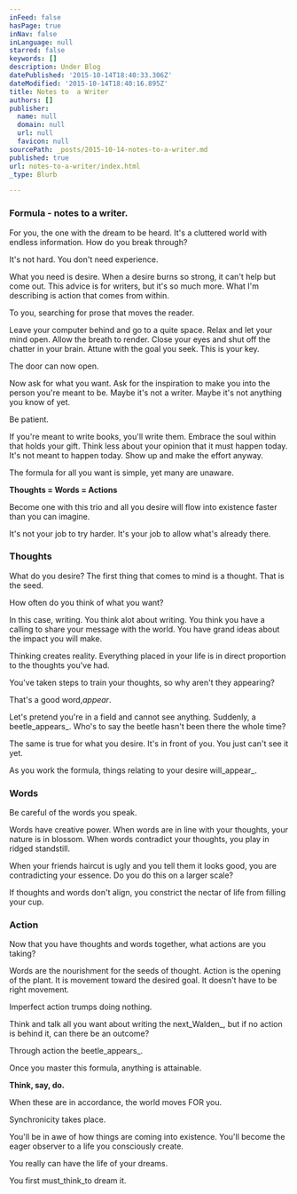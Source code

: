 ```yaml
---
inFeed: false
hasPage: true
inNav: false
inLanguage: null
starred: false
keywords: []
description: Under Blog
datePublished: '2015-10-14T18:40:33.306Z'
dateModified: '2015-10-14T18:40:16.895Z'
title: Notes to  a Writer
authors: []
publisher:
  name: null
  domain: null
  url: null
  favicon: null
sourcePath: _posts/2015-10-14-notes-to-a-writer.md
published: true
url: notes-to-a-writer/index.html
_type: Blurb

---
```

### Formula - notes to a writer.

For you, the one with the dream to be heard. It's a cluttered world with endless information. How do you break through?

It's not hard. You don't need experience.

What you need is desire. When a desire burns so strong, it can't help but come out. This advice is for writers, but it's so much more. What I'm describing is action that comes from within.

To you, searching for prose that moves the reader.

Leave your computer behind and go to a quite space. Relax and let your mind open. Allow the breath to render. Close your eyes and shut off the chatter in your brain. Attune with the goal you seek. This is your key.

The door can now open.

Now ask for what you want. Ask for the inspiration to make you into the person you're meant to be. Maybe it's not a writer. Maybe it's not anything you know of yet.

Be patient.

If you're meant to write books, you'll write them. Embrace the soul within that holds your gift. Think less about your opinion that it must happen today. It's not meant to happen today. Show up and make the effort anyway.

The formula for all you want is simple, yet many are unaware.

**Thoughts = Words = Actions**

Become one with this trio and all you desire will flow into existence faster than you can imagine.

It's not your job to try harder. It's your job to allow what's already there.

### Thoughts

What do you desire? The first thing that comes to mind is a thought. That is the seed.

How often do you think of what you want?

In this case, writing. You think alot about writing. You think you have a calling to share your message with the world. You have grand ideas about the impact you will make.

Thinking creates reality. Everything placed in your life is in direct proportion to the thoughts you've had.

You've taken steps to train your thoughts, so why aren't they appearing?

That's a good word,_appear_.

Let's pretend you're in a field and cannot see anything. Suddenly, a beetle_appears_. Who's to say the beetle hasn't been there the whole time?

The same is true for what you desire. It's in front of you. You just can't see it yet.

As you work the formula, things relating to your desire will_appear_.

### **Words**

Be careful of the words you speak.

Words have creative power. When words are in line with your thoughts, your nature is in blossom. When words contradict your thoughts, you play in ridged standstill.

When your friends haircut is ugly and you tell them it looks good, you are contradicting your essence. Do you do this on a larger scale?

If thoughts and words don't align, you constrict the nectar of life from filling your cup.

### Action

Now that you have thoughts and words together, what actions are you taking?

Words are the nourishment for the seeds of thought. Action is the opening of the plant. It is movement toward the desired goal. It doesn't have to be right movement.

Imperfect action trumps doing nothing.

Think and talk all you want about writing the next_Walden_, but if no action is behind it, can there be an outcome?

Through action the beetle_appears_.

Once you master this formula, anything is attainable.

**Think, say, do.**

When these are in accordance, the world moves FOR you.

Synchronicity takes place.

You'll be in awe of how things are coming into existence. You'll become the eager observer to a life you consciously create.

You really can have the life of your dreams.

You first must_think_to dream it.